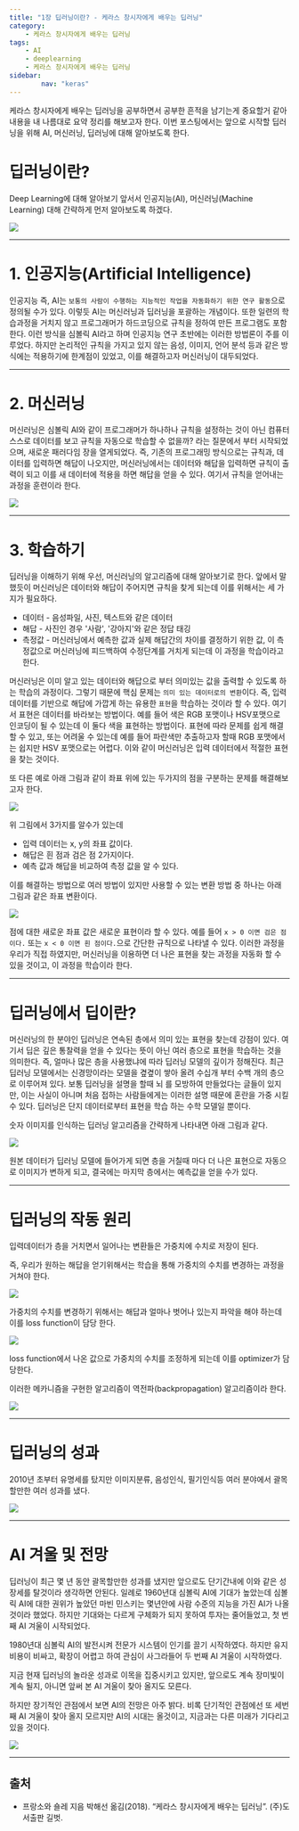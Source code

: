```yaml
---
title: "1장 딥러닝이란? - 케라스 창시자에게 배우는 딥러닝"
category:
    - 케라스 창시자에게 배우는 딥러닝
tags:
    - AI
    - deeplearning
    - 케라스 창시자에게 배우는 딥러닝
sidebar:
        nav: "keras"
---
```


케라스 창시자에게 배우는 딥러닝을 공부하면서 공부한 흔적을 남기는게 중요할거 같아 내용을 내 나름대로 요약 정리를 해보고자 한다. 이번 포스팅에서는 앞으로 시작할 딥러닝을 위해 AI, 머신러닝, 딥러닝에 대해 알아보도록 한다.

# 딥러닝이란?

Deep Learning에 대해 알아보기 앞서서 인공지능(AI), 머신러닝(Machine Learning) 대해 간략하게 먼저 알아보도록 하겠다.

![](/assets/img/20190228/-f204aedd-1bdb-477d-a5b4-51466d7eabcaUntitled)

---

# 1. 인공지능(Artificial Intelligence)

인공지능 즉, AI는 `보통의 사람이 수행하는 지능적인 작업을 자동화하기 위한 연구 활동`으로 정의될 수가 있다. 이렇듯 AI는 머신러닝과 딥러닝을 포괄하는 개념이다. 또한 일련의 학습과정을 거치지 않고 프로그래머가 하드코딩으로 규칙을 정하여 만든 프로그램도 포함한다. 이런 방식을 심볼릭 AI라고 하며 인공지능 연구 초반에는 이러한 방법론이 주를 이루었다. 하지만 논리적인 규칙을 가지고 있지 않는 음성, 이미지, 언어 분석 등과 같은 방식에는 적용하기에 한계점이 있었고, 이를 해결하고자 머신러닝이 대두되었다.

---

# 2. 머신러닝

머신러닝은 심볼릭 AI와 같이 프로그래머가 하나하나 규칙을 설정하는 것이 아닌 컴퓨터 스스로 데이터를 보고 규칙을 자동으로 학습할 수 없을까? 라는 질문에서 부터 시작되었으며, 새로운 패러다임 장을 열게되었다. 즉, 기존의 프로그래밍 방식으로는 규칙과, 데이터를 입력하면 해답이 나오지만, 머신러닝에서는 데이터와 해답을 입력하면 규칙이 출력이 되고 이를 새 데이터에 적용을 하면 해답을 얻을 수 있다. 여기서 규칙을 얻어내는 과정을 훈련이라 한다.

![](/assets/img/20190228/-90dcb575-2033-4fc0-be39-d8969a589d08Untitled)

---

# 3. 학습하기

딥러닝을 이해하기 위해 우선, 머신러닝의 알고리즘에 대해 알아보기로 한다. 앞에서 말했듯이 머신러닝은 데이터와 해답이 주어지면 규칙을 찾게 되는데 이를 위해서는 세 가지가 필요하다.

- 데이터 - 음성파일, 사진, 텍스트와 같은 데이터
- 해답 - 사진인 경우 '사람', '강아지'와 같은 정답 태깅
- 측정값 - 머신러닝에서 예측한 값과 실제 해답간의 차이를 결정하기 위한 값, 이 측정값으로 머신러닝에 피드백하여 수정단계를 거치게 되는데 이 과정을 학습이라고 한다.

머신러닝은 이미 알고 있는 데이터와 해답으로 부터 의미있는 값을 출력할 수 있도록 하는 학습의 과정이다. 그렇기 때문에 핵심 문제는 `의미 있는 데이터로의 변환`이다. 즉, 입력 데이터를 기반으로 해답에 가깝게 하는 유용한 `표현`을 학습하는 것이라 할 수 있다. 여기서 표현은 데이터를 바라보는 방법이다. 예를 들어 색은 RGB 포맷이나 HSV포맷으로 인코딩이 될 수 있는데 이 둘다 색을 표현하는 방법이다. 표현에 따라 문제를 쉽게 해결할 수 있고, 또는 어려울 수 있는데 예를 들어 파란색만 추출하고자 할때 RGB 포맷에서는 쉽지만 HSV 포맷으로는 어렵다.  이와 같이 머신러닝은 입력 데이터에서 적절한 표현을 찾는 것이다.

또 다른 예로 아래 그림과 같이 좌표 위에 있는 두가지의 점을 구분하는 문제를 해결해보고자 한다.

![](/assets/img/20190228/-d77e2e37-4c61-494c-bf75-5bc0aa84b74bUntitled)

위 그림에서 3가지를 알수가 있는데

- 입력 데이터는 x, y의 좌표 값이다.
- 해답은 흰 점과 검은 점 2가지이다.
- 예측 값과 해답을 비교하여 측정 값을 알 수 있다.

이를 해결하는 방법으로 여러 방법이 있지만 사용할 수 있는 변환 방법 중 하나는 아래 그림과 같은 좌표 변환이다.

![](/assets/img/20190228/-2249095d-62ce-45e0-aaaa-19dc63467524Untitled)

점에 대한 새로운 좌표 값은 새로운 표현이라 할 수 있다. 예를 들어 `x > 0 이면 검은 점이다.` 또는 `x < 0 이면 흰 점이다.`으로 간단한 규칙으로 나타낼 수 있다. 이러한 과정을 우리가 직접 하였지만, 머신러닝을 이용하면 더 나은 표현을 찾는 과정을 자동화 할 수 있을 것이고, 이 과정을 학습이라 한다.

---

# 딥러닝에서 딥이란?

머신러닝의 한 분야인 딥러닝은 연속된 층에서 의미 있는 표현을 찾는데 강점이 있다. 여기서 딥은 깊은 통찰력을 얻을 수 있다는 뜻이 아닌 여러 층으로 표현을 학습하는 것을 의미한다. 즉, 얼마나 많은 층을 사용했냐에 따라 딥러닝 모델의 깊이가 정해진다. 최근 딥러닝 모델에서는 신경망이라는 모델을 곂곂이 쌓아 올려 수십개 부터 수백 개의 층으로 이루어져 있다.  보통 딥러닝을 설명을 할때 뇌 를 모방하여 만들었다는 글들이 있지만, 이는 사실이 아니며 처음 접하는 사람들에게는 이러한 설명 때문에 혼란을 가중 시킬수 있다. 딥러닝은 단지 데이터로부터 표현을 학습 하는 수학 모델일 뿐이다.

숫자 이미지를 인식하는 딥러닝 알고리즘을 간략하게 나타내면 아래 그림과 같다.

![](/assets/img/20190228/-b6ed93ce-5ca7-44cb-9939-369b084b6c08untitled)

원본 데이터가 딥러닝 모델에 들어가게 되면 층을 거칠때 마다 더 나은 표현으로 자동으로 이미지가 변하게 되고, 결국에는 마지막 층에서는 예측값을 얻을 수가 있다.

---

# 딥러닝의 작동 원리

입력데이터가 층을 거치면서 일어나는 변환들은 가중치에 수치로 저장이 된다.

즉, 우리가 원하는 해답을 얻기위해서는 학습을 통해 가중치의 수치를 변경하는 과정을 거쳐야 한다.

![](/assets/img/20190228/-3db9bac8-4d8e-4cbd-9333-ea9876060ec1untitled)

가중치의 수치를 변경하기 위해서는 해답과 얼마나 벗어나 있는지 파악을 해야 하는데 이를 loss function이 담당 한다.

![](/assets/img/20190228/-9e45e20e-2d5b-41a4-8c90-29642ae41e74untitled)

loss function에서 나온 값으로 가중치의 수치를 조정하게 되는데 이를 optimizer가 담당한다.

이러한 메카니즘을 구현한 알고리즘이 역전파(backpropagation) 알고리즘이라 한다.

![](/assets/img/20190228/-9e4d85bd-d92e-43a2-80ac-63872ca4a1cduntitled)

---

# 딥러닝의 성과

2010년 초부터 유명세를 탔지만 이미지분류, 음성인식, 필기인식등 여러 분야에서 괄목할만한 여러 성과를 냈다.

![](/assets/img/20190228/-5048caa2-5180-4063-a6e5-063fbc6435bbuntitled)

---

# AI 겨울 및 전망

딥러닝이 최근 몇 년 동안 괄목할만한 성과를 냈지만 앞으로도 단기간내에 이와 같은 성장세를 탈것이라 생각하면 안된다. 일례로 1960년대 심볼릭 AI에 기대가 높았는데 심볼릭 AI에 대한 권위가 높았던 마빈 민스키는 몇년안에 사람 수준의 지능을 가진 AI가 나올것이라 했었다. 하지만 기대와는 다르게 구체화가 되지 못하여 투자는 줄어들었고, 첫 번째 AI 겨울이 시작되었다.

1980년대 심볼릭 AI의 발전시켜 전문가 시스템이 인기를 끌기 시작하였다. 하지만 유지 비용이 비싸고, 확장이 어렵고 하여 관심이 사그라들어 두 번째 AI 겨울이 시작하였다.

지금 현재 딥러닝의 놀라운 성과로 이목을 집중시키고 있지만, 앞으로도 계속 장미빛이 계속 될지, 아니면 앞써 본 AI 겨울이 찾아 올지도 모른다.

하지만 장기적인 관점에서 보면 AI의 전망은 아주 밝다. 비록 단기적인 관점에선 또 세번째 AI 겨울이 찾아 올지 모르지만 AI의 시대는 올것이고, 지금과는 다른 미래가 기다리고 있을 것이다.

![](/assets/img/20190228/-c442fdcd-47e8-45f6-a700-5e4bde9bda7funtitled)

---

## 출처
- 프랑소와 숄레 지음 박해선 옮김(2018). “케라스 창시자에게 배우는 딥러닝”. (주)도서출판 길벗.
